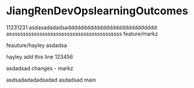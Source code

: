 # JiangRenDevOpslearningOutcomes

11231231
asdasadadadsadddddddddddddddddddddddddddd
asssssssssssssssssssssssssssssssssssssssss
feature/markz

feauture/hayley
asdadsa


hayley add this line 123456 

asdadsad
changes - markz

asdsadadadadsadad
asdadsad
main
